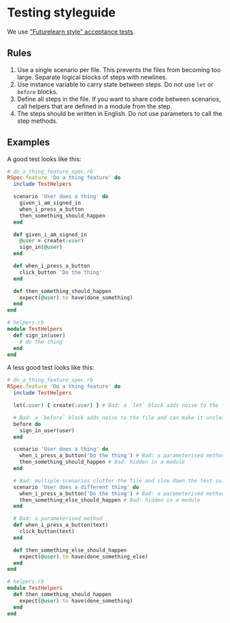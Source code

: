 # Testing styleguide

We use ["Futurelearn style" acceptance tests](https://about.futurelearn.com/blog/how-we-write-readable-feature-tests-with-rspec).

## Rules

1. Use a single scenario per file. This prevents the files from becoming too large. Separate logical blocks of steps with newlines.
2. Use instance variable to carry state between steps. Do not use `let` or `before` blocks.
3. Define all steps in the file. If you want to share code between scenarios, call helpers that are defined in a module from the step.
4. The steps should be written in English. Do not use parameters to call the step methods.  

## Examples

A good test looks like this:

```rb
# do_a_thing_feature_spec.rb
RSpec.feature 'Do a thing feature' do
  include TestHelpers

  scenario 'User does a thing' do
    given_i_am_signed_in
    when_i_press_a_button
    then_something_should_happen
  end

  def given_i_am_signed_in
    @user = create(:user)
    sign_in(@user)
  end

  def when_i_press_a_button
    click_button 'Do the thing'
  end

  def then_something_should_happen
    expect(@user).to have(done_something)
  end
end

# helpers.rb
module TestHelpers
  def sign_in(user)
    # do the thing
  end
end
```

A less good test looks like this:

```rb
# do_a_thing_feature_spec.rb
RSpec.feature 'Do a thing feature' do
  include TestHelpers

  let(:user) { create(:user) } # Bad: a `let` block adds noise to the file and adds indirection

  # Bad: a `before` block adds noise to the file and can make it unclear why something is set up
  before do
    sign_in_user(user)
  end

  scenario 'User does a thing' do
    when_i_press_a_button('Do the thing') # Bad: a parameterised method makes the step harder to read
    then_something_should_happen # Bad: hidden in a module
  end

  # Bad: multiple scenarios clutter the file and slow down the test suite
  scenario 'User does a different thing' do
    when_i_press_a_button('Do the thing') # Bad: a parameterised method makes the step harder to read
    then_something_else_should_happen # Bad: hidden in a module
  end

  # Bad: a parameterised method
  def when_i_press_a_button(text)
    click_button(text)
  end

  def then_something_else_should_happen
    expect(@user).to have(done_something_else)
  end
end

# helpers.rb
module TestHelpers
  def then_something_should_happen
    expect(@user).to have(done_something)
  end
end
```

